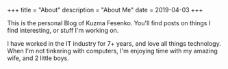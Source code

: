 +++
title = "About"
description = "About Me"
date = 2019-04-03
+++

This is the personal Blog of Kuzma Fesenko. You'll find posts on things I find interesting, or stuff I'm working on.

I have worked in the IT industry for 7+ years, and love all things technology. When I'm not tinkering with computers, I'm enjoying time with my amazing wife, and 2 little boys. 